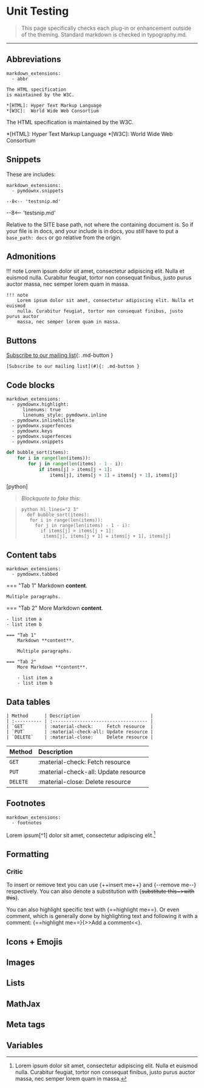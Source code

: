 # Unit Testing

> This page specifically checks each plug-in or enhancement outside of the theming. Standard markdown is checked in typography.md.

---

## Abbreviations

```material
markdown_extensions:
  - abbr
```

```example
The HTML specification
is maintained by the W3C.

*[HTML]: Hyper Text Markup Language
*[W3C]:  World Wide Web Consortium
```

The HTML specification
is maintained by the W3C.

*[HTML]: Hyper Text Markup Language
*[W3C]:  World Wide Web Consortium

## Snippets

These are includes:

```material
markdown_extensions:
  - pymdownx.snippets
```

`--8<--​ 'testsnip.md'`

--8<-- 'testsnip.md'

Relative to the SITE base path, not where the containing document is. So if your file is in docs, and your include is in docs, you _still_ have to put a `base_path: docs` or go relative from the origin.


## Admonitions

!!! note
    Lorem ipsum dolor sit amet, consectetur adipiscing elit. Nulla et euismod
    nulla. Curabitur feugiat, tortor non consequat finibus, justo purus auctor
    massa, nec semper lorem quam in massa.

```material
!!! note
    Lorem ipsum dolor sit amet, consectetur adipiscing elit. Nulla et euismod
    nulla. Curabitur feugiat, tortor non consequat finibus, justo purus auctor
    massa, nec semper lorem quam in massa.
```

## Buttons

[Subscribe to our mailing list](#){: .md-button }

`[Subscribe to our mailing list](#){: .md-button }`


## Code blocks

```
markdown_extensions:
  - pymdownx.highlight:
      linenums: true
      linenums_style: pymdownx.inline
  - pymdownx.inlinehilite
  - pymdownx.superfences
  - pymdownx.keys
  - pymdownx.superfences
  - pymdownx.snippets
```


``` python linenums="1" hl_lines="2 3"
def bubble_sort(items):
    for i in range(len(items)):
        for j in range(len(items) - 1 - i):
            if items[j] > items[j + 1]:
                items[j], items[j + 1] = items[j + 1], items[j]
```

[python]

>  _Blockquote to fake this:_

>     python hl_lines="2 3"
>       def bubble_sort(items):
>        for i in range(len(items)):
>          for j in range(len(items) - 1 - i):
>            if items[j] > items[j + 1]:
>             items[j], items[j + 1] = items[j + 1], items[j]


## Content tabs

```
markdown_extensions:
  - pymdownx.tabbed
```

=== "Tab 1"
    Markdown **content**.

    Multiple paragraphs.

=== "Tab 2"
    More Markdown **content**.

    - list item a
    - list item b



```
=== "Tab 1"
    Markdown **content**.

    Multiple paragraphs.

=== "Tab 2"
    More Markdown **content**.

    - list item a
    - list item b
```


## Data tables

```
| Method      | Description                          | 
| :---------- | :----------------------------------- | 
| `GET`       | :material-check:     Fetch resource  | 
| `PUT`       | :material-check-all: Update resource | 
| `DELETE`    | :material-close:     Delete resource | 
```


| Method      | Description                          |
| :---------- | :----------------------------------- |
| `GET`       | :material-check:     Fetch resource  |
| `PUT`       | :material-check-all: Update resource |
| `DELETE`    | :material-close:     Delete resource |


## Footnotes

```
markdown_extensions:
  - footnotes
```

Lorem ipsum[^1] dolor sit amet, consectetur adipiscing elit.[^2]

[^2]:
    Lorem ipsum dolor sit amet, consectetur adipiscing elit. Nulla et euismod
    nulla. Curabitur feugiat, tortor non consequat finibus, justo purus auctor
    massa, nec semper lorem quam in massa.


## Formatting

### Critic

To insert or remove text you can use {++insert me++} and {--remove me--} respectively. You can also denote a substitution with {~~substitute this~>with this~~}.

You can also highlight specific text with {==highlight me==}. Or even comment, which is generally done by highlighting text and following it with a comment: {==highlight me==}{>>Add a comment<<}.





## Icons + Emojis


## Images


## Lists


## MathJax


## Meta tags


## Variables



